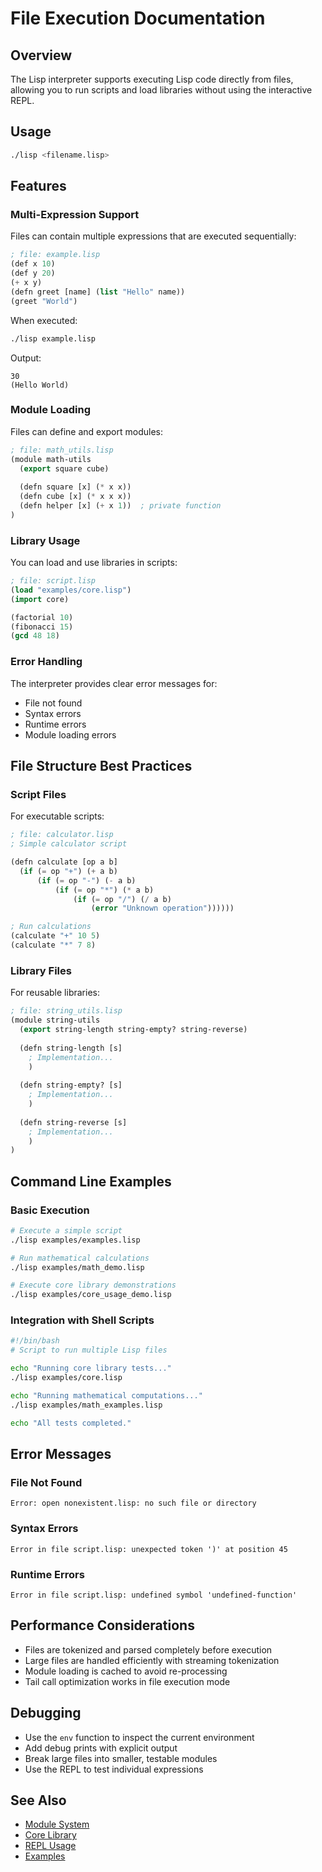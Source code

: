 # File Execution Documentation

## Overview
The Lisp interpreter supports executing Lisp code directly from files, allowing you to run scripts and load libraries without using the interactive REPL.

## Usage
```bash
./lisp <filename.lisp>
```

## Features

### Multi-Expression Support
Files can contain multiple expressions that are executed sequentially:

```lisp
; file: example.lisp
(def x 10)
(def y 20)
(+ x y)
(defn greet [name] (list "Hello" name))
(greet "World")
```

When executed:
```bash
./lisp example.lisp
```

Output:
```
30
(Hello World)
```

### Module Loading
Files can define and export modules:

```lisp
; file: math_utils.lisp
(module math-utils
  (export square cube)
  
  (defn square [x] (* x x))
  (defn cube [x] (* x x x))
  (defn helper [x] (+ x 1))  ; private function
)
```

### Library Usage
You can load and use libraries in scripts:

```lisp
; file: script.lisp
(load "examples/core.lisp")
(import core)

(factorial 10)
(fibonacci 15)
(gcd 48 18)
```

### Error Handling
The interpreter provides clear error messages for:
- File not found
- Syntax errors
- Runtime errors
- Module loading errors

## File Structure Best Practices

### Script Files
For executable scripts:
```lisp
; file: calculator.lisp
; Simple calculator script

(defn calculate [op a b]
  (if (= op "+") (+ a b)
      (if (= op "-") (- a b)
          (if (= op "*") (* a b)
              (if (= op "/") (/ a b)
                  (error "Unknown operation"))))))

; Run calculations
(calculate "+" 10 5)
(calculate "*" 7 8)
```

### Library Files
For reusable libraries:
```lisp
; file: string_utils.lisp
(module string-utils
  (export string-length string-empty? string-reverse)
  
  (defn string-length [s]
    ; Implementation...
    )
    
  (defn string-empty? [s]
    ; Implementation...
    )
    
  (defn string-reverse [s]
    ; Implementation...
    )
)
```

## Command Line Examples

### Basic Execution
```bash
# Execute a simple script
./lisp examples/examples.lisp

# Run mathematical calculations
./lisp examples/math_demo.lisp

# Execute core library demonstrations
./lisp examples/core_usage_demo.lisp
```

### Integration with Shell Scripts
```bash
#!/bin/bash
# Script to run multiple Lisp files

echo "Running core library tests..."
./lisp examples/core.lisp

echo "Running mathematical computations..."
./lisp examples/math_examples.lisp

echo "All tests completed."
```

## Error Messages

### File Not Found
```
Error: open nonexistent.lisp: no such file or directory
```

### Syntax Errors
```
Error in file script.lisp: unexpected token ')' at position 45
```

### Runtime Errors
```
Error in file script.lisp: undefined symbol 'undefined-function'
```

## Performance Considerations
- Files are tokenized and parsed completely before execution
- Large files are handled efficiently with streaming tokenization
- Module loading is cached to avoid re-processing
- Tail call optimization works in file execution mode

## Debugging
- Use the `env` function to inspect the current environment
- Add debug prints with explicit output
- Break large files into smaller, testable modules
- Use the REPL to test individual expressions

## See Also
- [Module System](modules.md)
- [Core Library](core_library.md)
- [REPL Usage](repl.md)
- [Examples](examples.md)
